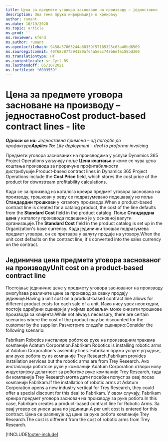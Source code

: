 ```yaml
---
title: Цена за предмете уговора засноване на производу – једноставно
description: Ова тема пружа информације о креирању
author: rumant
ms.date: 10/19/2020
ms.topic: article
ms.prod: ''
ms.reviewer: kfend
ms.author: rumant
ms.openlocfilehash: 9458a57863244a68359f57185325c03a46bd6569
ms.sourcegitcommit: 40f68387f594180af64a5e5c748b6efa188bd300
ms.translationtype: HT
ms.contentlocale: sr-Cyrl-RS
ms.lasthandoff: 05/10/2021
ms.locfileid: "6003559"
---
```

# <a name="cost-product-based-contract-lines---lite"></a><span data-ttu-id="38edc-103">Цена за предмете уговора засноване на производу – једноставно</span><span class="sxs-lookup"><span data-stu-id="38edc-103">Cost product-based contract lines - lite</span></span>

<span data-ttu-id="38edc-104">_**Односи се на:** Једноставна примена – од погодбе до профактуре_</span><span class="sxs-lookup"><span data-stu-id="38edc-104">_**Applies To:** Lite deployment - deal to proforma invoicing_</span></span>


<span data-ttu-id="38edc-105">Предмети уговора заснованих на производима у услузи Dynamics 365 Project Operations укључују поље **Цена коштања** у коме се чува цена коштања производа за прорачуне профитабилности дистрибуције.</span><span class="sxs-lookup"><span data-stu-id="38edc-105">Product-based contract lines in Dynamics 365 Project Operations include the **Cost Price** field, which stores the cost price of the product for downstream profitability calculations.</span></span>

<span data-ttu-id="38edc-106">Када се за производ из каталога креира предмет уговора заснована на производу, трошкови у реду се подразумевано подешавају из поља **Стандардни трошкови** у каталогу производа.</span><span class="sxs-lookup"><span data-stu-id="38edc-106">When a product-based contract line is created for a catalog product, the cost of the line defaults from the **Standard Cost** field in the product catalog.</span></span> <span data-ttu-id="38edc-107">Поље **Стандардна цена** у каталогу производа подешено је у основној валути организације.</span><span class="sxs-lookup"><span data-stu-id="38edc-107">The **Standard Cost** field in the product catalog is set up in the Organization's base currency.</span></span> <span data-ttu-id="38edc-108">Када јединични трошак подразумева предмет уговора, он се претвара у валуту продаје на уговору.</span><span class="sxs-lookup"><span data-stu-id="38edc-108">When the unit cost defaults on the contract line, it's converted into the sales currency on the contract.</span></span>

## <a name="unit-cost-on-a-product-based-contract-line"></a><span data-ttu-id="38edc-109">Јединична цена предмета уговора заснованог на производу</span><span class="sxs-lookup"><span data-stu-id="38edc-109">Unit cost on a product-based contract line</span></span>

<span data-ttu-id="38edc-110">Постојање јединичне цене у предмету уговора заснованог на производу омогућава различите цене за производ за сваку продају јединице.</span><span class="sxs-lookup"><span data-stu-id="38edc-110">Having a unit cost on a product-based contract line allows for different product costs for each sale of a unit.</span></span> <span data-ttu-id="38edc-111">Иако нису увек неопходни, постоје одређени сценарији у којима добављач може снизити трошкове производа за клијента.</span><span class="sxs-lookup"><span data-stu-id="38edc-111">While not always necessary, there are certain scenarios where the cost of the product may be discounted for the customer by the supplier.</span></span> <span data-ttu-id="38edc-112">Размотрите следећи сценарио:</span><span class="sxs-lookup"><span data-stu-id="38edc-112">Consider the following scenario:</span></span>

<span data-ttu-id="38edc-113">Fabrikam Robotics инсталира роботске руке на производним тракама компаније Adatum Corporation.</span><span class="sxs-lookup"><span data-stu-id="38edc-113">Fabrikam Robotics is installing robotic arms at Adatum Corporation's assembly lines.</span></span> <span data-ttu-id="38edc-114">Fabrikam пружа услуге уградње, али руке робота су из компаније Trey Research.</span><span class="sxs-lookup"><span data-stu-id="38edc-114">Fabrikam provides installation services but the robotic arms are from Trey Research.</span></span> <span data-ttu-id="38edc-115">Ако инсталација роботске руке у компанији Adatum Corporation отвори нову индустријску делатност за роботске руке компаније Trey Research, тада би компанија Trey Research могла дати посебан попуст за овај посао компанији Fabrikam.</span><span class="sxs-lookup"><span data-stu-id="38edc-115">If the installation of robotic arms at Adatum Corporation opens a new industry vertical for Trey Research, they could offer a special discount for this deal to Fabrikam.</span></span> <span data-ttu-id="38edc-116">У овом случају, Fabrikam креира предмет уговора заснован на производу за руке робота.</span><span class="sxs-lookup"><span data-stu-id="38edc-116">In this case, Fabrikam creates a product-based contract line for Robotic Arms.</span></span> <span data-ttu-id="38edc-117">За овај уговор се уноси цена по јединици.</span><span class="sxs-lookup"><span data-stu-id="38edc-117">A per unit cost is entered for this contract.</span></span> <span data-ttu-id="38edc-118">Цена се разликује од цене за руке робота компаније Trey Research.</span><span class="sxs-lookup"><span data-stu-id="38edc-118">The cost is different from the cost of robotic arms from Trey Research.</span></span>


[!INCLUDE[footer-include](../../includes/footer-banner.md)]